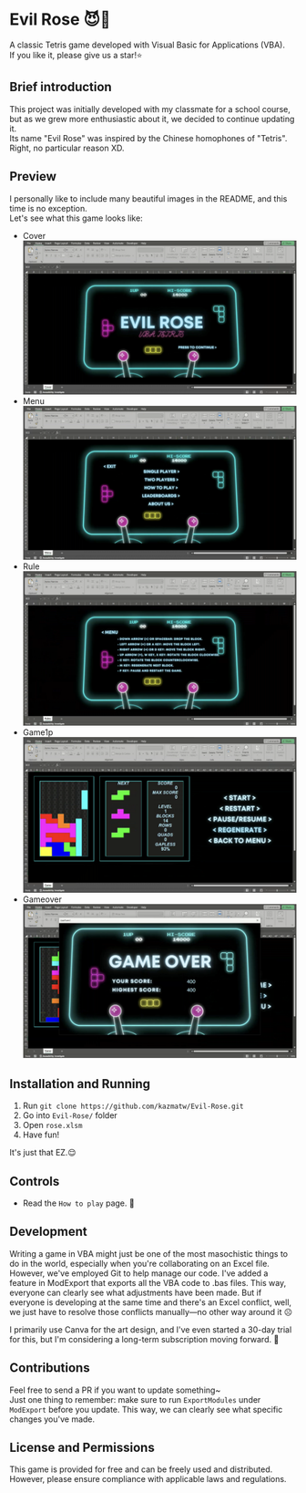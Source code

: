 # Evil Rose 😈🌹

A classic Tetris game developed with Visual Basic for Applications (VBA).  
If you like it, please give us a star!⭐️

## Brief introduction

This project was initially developed with my classmate for a school course, but as we grew more enthusiastic about it, we decided to continue updating it.  
Its name "Evil Rose" was inspired by the Chinese homophones of "Tetris".  
Right, no particular reason XD.

## Preview

I personally like to include many beautiful images in the README, and this time is no exception.  
Let's see what this game looks like:  

- Cover
  ![cover](./Picture/preview_cover.png)
- Menu
  ![menu](./Picture/preview_menu.png)
- Rule
  ![rule](./Picture/preview_rules.png)
- Game1p
  ![1p](./Picture/preview_1p.png)
- Gameover
  ![gameover](./Picture/preview_gameover.png)

## Installation and Running

1. Run `git clone https://github.com/kazmatw/Evil-Rose.git`
2. Go into `Evil-Rose/` folder
3. Open `rose.xlsm`
4. Have fun!

It's just that EZ.😌

## Controls

- Read the `How to play` page. 📖

## Development

Writing a game in VBA might just be one of the most masochistic things to do in the world, especially when you're collaborating on an Excel file. However, we've employed Git to help manage our code. I've added a feature in ModExport that exports all the VBA code to .bas files. This way, everyone can clearly see what adjustments have been made. But if everyone is developing at the same time and there's an Excel conflict, well, we just have to resolve those conflicts manually—no other way around it ☹️

I primarily use Canva for the art design, and I've even started a 30-day trial for this, but I'm considering a long-term subscription moving forward. 🤔

## Contributions

Feel free to send a PR if you want to update something~    
Just one thing to remember: make sure to run `ExportModules` under `ModExport` before you update. This way, we can clearly see what specific changes you've made.

## License and Permissions

This game is provided for free and can be freely used and distributed. However, please ensure compliance with applicable laws and regulations.
